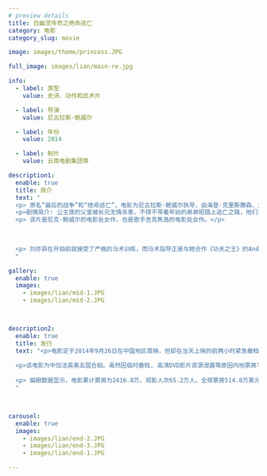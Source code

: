 ```yaml
---
# preview details
title: 白幽灵传奇之绝命逃亡
category: 电影
category_slug: movie

image: images/theme/princess.JPG

full_image: images/lian/main-re.jpg

info:
  - label: 类型
    value: 史诗、动作和武术片

  - label: 导演
    value: 尼古拉斯·鲍威尔

  - label: 年份
    value: 2014

  - label: 制片
    value: 云南电剧集团等

description1:
  enable: true
  title: 简介
  text: "
  <p> 原名“最后的战争”和“绝命逃亡”，电影为尼古拉斯·鲍威尔执导，由海登·克里斯滕森、刘亦菲、尼古拉斯·凯奇、安志杰、吉克隽逸主演。尼古拉斯·凯奇称拍摄该片是为了向华人功夫影星李小龙致敬。为云南电剧集团和电弧光影业一同制作。 </p>
  <p>剧情简介: 公主莲的父皇被长兄无情杀害，不得不带着年幼的弟弟昭踏上逃亡之路，他们将穿越重重险境与国境另一端的将军们会合。这一支忠心护主的军队已整装待发，誓死匡扶幼主重回朝廷继承皇位。谋反的皇兄在国境内悬赏通缉莲昭二人，使得两人逃亡的路上无人相助。姐弟二人不得不雇佣看起来蛮横无理的异族流浪汉——阿肯充当他们的保镖。然而阿肯的来历并不简单：他饱受战争摧残，来到东方是为了逃避十字军带给他的血腥记忆…… </p>
  <p> 该片是尼克·鲍威尔的电影处女作，也是歌手吉克隽逸的电影处女作。</p>
  

  
  <p> 刘亦菲在开拍前就接受了严格的马术训练，而马术指导正是与她合作《功夫之王》的Andy。刘亦菲在拍摄时被弓箭的力量弹射到摔出去，但她依旧坚持拍摄。 </p>
  "

gallery:
  enable: true
  images:
    - images/lian/mid-1.JPG
    - images/lian/mid-2.JPG



description2:
  enable: true
  title: 发行
  text: "<p>电影定于2014年9月26日在中国地区首映，但却在当天上映的前两小时紧急撤档，云南电剧集团并未回应原因。后定档2015年1月16日，但为避免与发行方乐视影业的片子相撞，再次撤档，直到4月3日才正式上映。 </p>
  
  <p>该电影为中加法英美五国合拍。虽然因临时撤档, 高清DVD影片资源泄露等原因内地票房不理想，但在16个国家上映。</p>
  
  <p> 猫眼数据显示，电影累计票房为2416.8万，观影人次65.2万人。全球票房514.8万美元。</p>
  "



carousel:
  enable: true
  images:
    - images/lian/end-2.JPG
    - images/lian/end-3.JPG
    - images/lian/end-1.JPG

---
```

